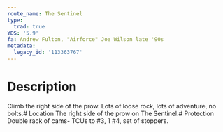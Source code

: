 ```yaml
---
route_name: The Sentinel
type:
  trad: true
YDS: '5.9'
fa: Andrew Fulton, "Airforce" Joe Wilson late '90s
metadata:
  legacy_id: '113363767'
---
```

# Description
Climb the right side of the prow. Lots of loose rock, lots of adventure, no bolts.# Location
The right side of the prow on The Sentinel.# Protection
Double rack of cams- TCUs to #3, 1 #4, set of stoppers.